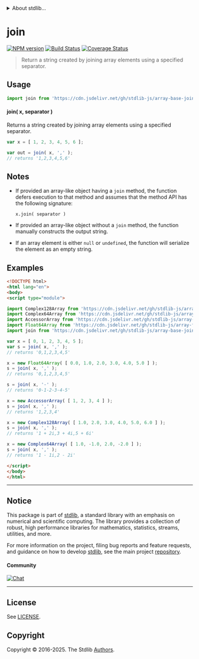 <!--

@license Apache-2.0

Copyright (c) 2024 The Stdlib Authors.

Licensed under the Apache License, Version 2.0 (the "License");
you may not use this file except in compliance with the License.
You may obtain a copy of the License at

   http://www.apache.org/licenses/LICENSE-2.0

Unless required by applicable law or agreed to in writing, software
distributed under the License is distributed on an "AS IS" BASIS,
WITHOUT WARRANTIES OR CONDITIONS OF ANY KIND, either express or implied.
See the License for the specific language governing permissions and
limitations under the License.

-->


<details>
  <summary>
    About stdlib...
  </summary>
  <p>We believe in a future in which the web is a preferred environment for numerical computation. To help realize this future, we've built stdlib. stdlib is a standard library, with an emphasis on numerical and scientific computation, written in JavaScript (and C) for execution in browsers and in Node.js.</p>
  <p>The library is fully decomposable, being architected in such a way that you can swap out and mix and match APIs and functionality to cater to your exact preferences and use cases.</p>
  <p>When you use stdlib, you can be absolutely certain that you are using the most thorough, rigorous, well-written, studied, documented, tested, measured, and high-quality code out there.</p>
  <p>To join us in bringing numerical computing to the web, get started by checking us out on <a href="https://github.com/stdlib-js/stdlib">GitHub</a>, and please consider <a href="https://opencollective.com/stdlib">financially supporting stdlib</a>. We greatly appreciate your continued support!</p>
</details>

# join

[![NPM version][npm-image]][npm-url] [![Build Status][test-image]][test-url] [![Coverage Status][coverage-image]][coverage-url] <!-- [![dependencies][dependencies-image]][dependencies-url] -->

> Return a string created by joining array elements using a specified separator.

<!-- Section to include introductory text. Make sure to keep an empty line after the intro `section` element and another before the `/section` close. -->

<section class="intro">

</section>

<!-- /.intro -->

<!-- Package usage documentation. -->



<section class="usage">

## Usage

```javascript
import join from 'https://cdn.jsdelivr.net/gh/stdlib-js/array-base-join@esm/index.mjs';
```

#### join( x, separator )

Returns a string created by joining array elements using a specified separator.

```javascript
var x = [ 1, 2, 3, 4, 5, 6 ];

var out = join( x, ',' );
// returns '1,2,3,4,5,6'
```

</section>

<!-- /.usage -->

<!-- Package usage notes. Make sure to keep an empty line after the `section` element and another before the `/section` close. -->

<section class="notes">

## Notes

-   If provided an array-like object having a `join` method, the function defers execution to that method and assumes that the method API has the following signature:

    ```text
    x.join( separator )
    ```

-   If provided an array-like object without a `join` method, the function manually constructs the output string.

-   If an array element is either `null` or `undefined`, the function will serialize the element as an empty string.

</section>

<!-- /.notes -->

<!-- Package usage examples. -->

<section class="examples">

## Examples

<!-- eslint no-undef: "error" -->

```html
<!DOCTYPE html>
<html lang="en">
<body>
<script type="module">

import Complex128Array from 'https://cdn.jsdelivr.net/gh/stdlib-js/array-complex128@esm/index.mjs';
import Complex64Array from 'https://cdn.jsdelivr.net/gh/stdlib-js/array-complex64@esm/index.mjs';
import AccessorArray from 'https://cdn.jsdelivr.net/gh/stdlib-js/array-base-accessor@esm/index.mjs';
import Float64Array from 'https://cdn.jsdelivr.net/gh/stdlib-js/array-float64@esm/index.mjs';
import join from 'https://cdn.jsdelivr.net/gh/stdlib-js/array-base-join@esm/index.mjs';

var x = [ 0, 1, 2, 3, 4, 5 ];
var s = join( x, ',' );
// returns '0,1,2,3,4,5'

x = new Float64Array( [ 0.0, 1.0, 2.0, 3.0, 4.0, 5.0 ] );
s = join( x, ',' );
// returns '0,1,2,3,4,5'

s = join( x, '-' );
// returns '0-1-2-3-4-5'

x = new AccessorArray( [ 1, 2, 3, 4 ] );
s = join( x, ',' );
// returns '1,2,3,4'

x = new Complex128Array( [ 1.0, 2.0, 3.0, 4.0, 5.0, 6.0 ] );
s = join( x, ',' );
// returns '1 + 2i,3 + 4i,5 + 6i'

x = new Complex64Array( [ 1.0, -1.0, 2.0, -2.0 ] );
s = join( x, ',' );
// returns '1 - 1i,2 - 2i'

</script>
</body>
</html>
```

</section>

<!-- /.examples -->

<!-- Section to include cited references. If references are included, add a horizontal rule *before* the section. Make sure to keep an empty line after the `section` element and another before the `/section` close. -->

<section class="references">

</section>

<!-- /.references -->

<!-- Section for related `stdlib` packages. Do not manually edit this section, as it is automatically populated. -->

<section class="related">

</section>

<!-- /.related -->

<!-- Section for all links. Make sure to keep an empty line after the `section` element and another before the `/section` close. -->


<section class="main-repo" >

* * *

## Notice

This package is part of [stdlib][stdlib], a standard library with an emphasis on numerical and scientific computing. The library provides a collection of robust, high performance libraries for mathematics, statistics, streams, utilities, and more.

For more information on the project, filing bug reports and feature requests, and guidance on how to develop [stdlib][stdlib], see the main project [repository][stdlib].

#### Community

[![Chat][chat-image]][chat-url]

---

## License

See [LICENSE][stdlib-license].


## Copyright

Copyright &copy; 2016-2025. The Stdlib [Authors][stdlib-authors].

</section>

<!-- /.stdlib -->

<!-- Section for all links. Make sure to keep an empty line after the `section` element and another before the `/section` close. -->

<section class="links">

[npm-image]: http://img.shields.io/npm/v/@stdlib/array-base-join.svg
[npm-url]: https://npmjs.org/package/@stdlib/array-base-join

[test-image]: https://github.com/stdlib-js/array-base-join/actions/workflows/test.yml/badge.svg?branch=main
[test-url]: https://github.com/stdlib-js/array-base-join/actions/workflows/test.yml?query=branch:main

[coverage-image]: https://img.shields.io/codecov/c/github/stdlib-js/array-base-join/main.svg
[coverage-url]: https://codecov.io/github/stdlib-js/array-base-join?branch=main

<!--

[dependencies-image]: https://img.shields.io/david/stdlib-js/array-base-join.svg
[dependencies-url]: https://david-dm.org/stdlib-js/array-base-join/main

-->

[chat-image]: https://img.shields.io/gitter/room/stdlib-js/stdlib.svg
[chat-url]: https://app.gitter.im/#/room/#stdlib-js_stdlib:gitter.im

[stdlib]: https://github.com/stdlib-js/stdlib

[stdlib-authors]: https://github.com/stdlib-js/stdlib/graphs/contributors

[umd]: https://github.com/umdjs/umd
[es-module]: https://developer.mozilla.org/en-US/docs/Web/JavaScript/Guide/Modules

[deno-url]: https://github.com/stdlib-js/array-base-join/tree/deno
[deno-readme]: https://github.com/stdlib-js/array-base-join/blob/deno/README.md
[umd-url]: https://github.com/stdlib-js/array-base-join/tree/umd
[umd-readme]: https://github.com/stdlib-js/array-base-join/blob/umd/README.md
[esm-url]: https://github.com/stdlib-js/array-base-join/tree/esm
[esm-readme]: https://github.com/stdlib-js/array-base-join/blob/esm/README.md
[branches-url]: https://github.com/stdlib-js/array-base-join/blob/main/branches.md

[stdlib-license]: https://raw.githubusercontent.com/stdlib-js/array-base-join/main/LICENSE

</section>

<!-- /.links -->
